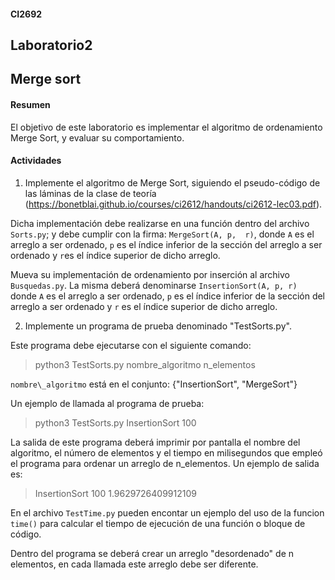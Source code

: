 
#### CI2692

## Laboratorio2
## Merge sort


#### Resumen
El objetivo de este laboratorio es implementar el algoritmo de ordenamiento Merge Sort, 
y evaluar su comportamiento. 


#### Actividades

1) Implemente el algoritmo de Merge Sort, siguiendo el pseudo-código de las láminas de la clase de teoría (https://bonetblai.github.io/courses/ci2612/handouts/ci2612-lec03.pdf). 

Dicha implementación debe realizarse en una función dentro del archivo 
`Sorts.py`; y debe cumplir con la firma:   `MergeSort(A, p,  r)`, 
donde `A` es el arreglo a ser ordenado, `p`  es el índice inferior de la sección del arreglo a ser ordenado y `r`es el índice superior de dicho arreglo. 

Mueva su implementación de ordenamiento por inserción al archivo 
`Busquedas.py`. La misma deberá  denominarse `InsertionSort(A, p, r)`  donde `A` es el arreglo a ser ordenado, `p`  es el índice inferior de la sección del arreglo a ser ordenado y `r` es el índice superior de dicho arreglo. 


2) Implemente un programa de prueba denominado "TestSorts.py". 

Este programa debe ejecutarse con el siguiente comando:
> python3 TestSorts.py nombre_algoritmo n\_elementos

`nombre\_algoritmo` está en el conjunto: \{"InsertionSort", "MergeSort"}

Un ejemplo de llamada al programa de prueba:
> python3 TestSorts.py InsertionSort 100



La salida de este programa deberá imprimir por pantalla el nombre del algoritmo, el número de elementos y el tiempo en milisegundos que empleó el programa para ordenar un arreglo de n\_elementos. Un ejemplo de salida es: 

> InsertionSort 100 1.9629726409912109

En el archivo `TestTime.py` pueden encontar un ejemplo del uso de la funcion `time()` para calcular el tiempo de ejecución de una función o bloque de código.  

Dentro del programa se deberá crear un arreglo "desordenado" de n elementos, en cada llamada este arreglo debe ser diferente. 



